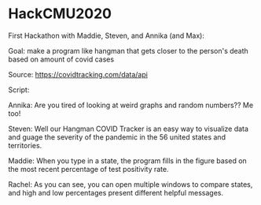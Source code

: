 # HackCMU2020
First Hackathon with Maddie, Steven, and Annika (and Max):

Goal: make a program like hangman that gets closer to the person's death based on amount of covid cases

Source: https://covidtracking.com/data/api

Script:

Annika: Are you tired of looking at weird graphs and random numbers?? Me too!

Steven: Well our Hangman COVID Tracker is an easy way to visualize data and guage the severity of the pandemic in the 56 united states and territories. 

Maddie: When you type in a state, the program fills in the figure based on the most recent percentage of test positivity rate. 

Rachel: As you can see, you can open multiple windows to compare states, and high and low percentages present different helpful messages.
